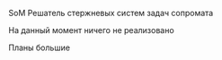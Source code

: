 SoM
Решатель стержневых систем задач сопромата

На данный момент ничего не реализовано

Планы большие
